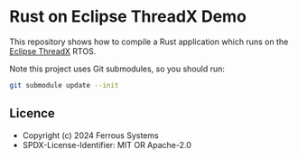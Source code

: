 # Rust on Eclipse ThreadX Demo

This repository shows how to compile a Rust application which runs on the [Eclipse
ThreadX](https://projects.eclipse.org/projects/iot.threadx) RTOS.

Note this project uses Git submodules, so you should run:

```bash
git submodule update --init
```

## Licence

* Copyright (c) 2024 Ferrous Systems
* SPDX-License-Identifier: MIT OR Apache-2.0
